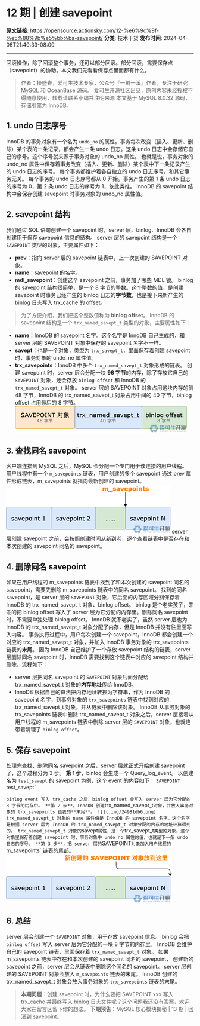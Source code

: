 # 12 期 | 创建 savepoint

**原文链接**: https://opensource.actionsky.com/12-%e6%9c%9f-%e5%88%9b%e5%bb%ba-savepoint/
**分类**: 技术干货
**发布时间**: 2024-04-06T21:40:33-08:00

---

回滚操作，除了回滚整个事务，还可以部分回滚。部分回滚，需要保存点（savepoint）的协助。本文我们先看看保存点里面都有什么。
> 作者：操盛春，爱可生技术专家，公众号『一树一溪』作者，专注于研究 MySQL 和 OceanBase 源码。
爱可生开源社区出品，原创内容未经授权不得随意使用，转载请联系小编并注明来源
本文基于 MySQL 8.0.32 源码，存储引擎为 InnoDB。
## 1. undo 日志序号
InnoDB 的事务对象有一个名为 `undo_no` 的属性。事务每次改变（插入、更新、删除）某个表的一条记录，都会产生一条 undo 日志。这条 undo 日志中会存储它自己的序号。这个序号就来源于事务对象的 undo_no 属性。
也就是说，事务对象的 undo_no 属性中保存着事务改变（插入、更新、删除）某个表中下一条记录产生的 undo 日志的序号。
每个事务都维护着各自独立的 undo 日志序号，和其它事务无关。
每个事务的 undo 日志序号都从 0 开始。事务产生的第 1 条 undo 日志的序号为 0，第 2 条 undo 日志的序号为 1，依此类推。
InnoDB 的 savepoint 结构中会保存创建 savepoint 时事务对象的 undo_no 属性值。
## 2. savepoint 结构
我们通过 SQL 语句创建一个 savepoint 时，server 层、binlog、InnoDB 会各自创建用于保存 savepoint 信息的结构。
server 层的 savepoint 结构是一个 `SAVEPOINT` 类型的对象，主要属性如下：
- **prev**：指向 server 层的 savepoint 链表中，上一次创建的 SAVEPOINT 对象。
- **name**：savepoint 的名字。
- **mdl_savepoint**：创建这个 savepoint 之前，事务加了哪些 MDL 锁。
binlog 的 savepoint 结构很简单，是一个 8 字节的整数。这个整数的值，是创建 savepoint 时事务已经产生的 binlog 日志的**字节数**，也是接下来新产生的 binlog 日志写入 trx_cache 的 offset。
> 为了方便介绍，我们把这个整数值称为 **binlog offset**。
InnoDB 的 savepoint 结构是一个 `trx_named_savept_t` 类型的对象，主要属性如下：
- **name**：InnoDB 的 savepoint 名字。这个名字是 InnoDB 自己生成的，和 server 层的 SAVEPOINT 对象中保存的 savepoint 名字不一样。
- **savept**：也是一个对象，类型为 `trx_savept_t`，里面保存着创建 savepoint 时，事务对象的 undo_no 属性值。
- **trx_savepoints**：InnoDB 中多个 `trx_named_savept_t` 对象形成的链表。
创建 savepoint 时，server 层会分配一块 **96 字节**的内存，除了存放它自己的 `SAVEPOINT` 对象，还会存放 `binlog offset` 和 InnoDB 的 `trx_named_savept_t` 对象。
server 层的 SAVEPOINT 对象占用这块内存的前 48 字节，InnoDB 的 trx_named_savept_t 对象占用中间的 40 字节，binlog offset 占用最后的 8 字节。
![](.img/635ad386.png)
## 3. 查找同名 savepoint
客户端连接到 MySQL 之后，MySQL 会分配一个专门用于该连接的用户线程。
用户线程中有一个 `m_savepoints` 链表，用户创建的多个 savepoint 通过 prev 属性形成链表，m_savepoints 就指向最新创建的 savepoint。
![](.img/b69853f5.png)
server 层创建 savepoint 之前，会按照创建时间从新到老，逐个查看链表中是否存在和本次创建的 savepoint 同名的 savepoint。
## 4. 删除同名 savepoint
如果在用户线程的 m_savepoints 链表中找到了和本次创建的 savepoint 同名的 savepoint，需要先删除 m_savepoints 链表中的同名 savepoint。
找到的同名 savepoint，是 server 层的 `SAVEPOINT` 对象，它后面的内存区域分别保存着 InnoDB 的 trx_named_savept_t 对象、binlog offset。
binlog 是个老实孩子，乖乖的把 binlog offset 写入了 server 层为它分配的内存里。删除同名 savepoint 时，不需要单独处理 binlog offset。
InnoDB 就不老实了，虽然 server 层也为 InnoDB 的 trx_named_savept_t 对象分配了内存，但是 InnoDB 并没有往里面写入内容。
事务执行过程中，用户每次创建一个 savepoint，InnoDB 都会创建一个对应的 trx_named_savept_t 对象，并加入 InnoDB 事务对象的 trx_savepoints 链表的**末尾**。
因为 InnoDB 自己维护了一个存放 savepoint 结构的链表，server 层删除同名 savepoint 时，InnoDB 需要找到这个链表中对应的 savepoint 结构并删除，流程如下：
- server 层把同名 savepoint 的 `SAVEPOINT` 对象后面分配给 trx_named_savept_t 对象的**内存地址**传给 InnoDB。
- InnoDB 根据自己的算法把内存地址转换为字符串，作为 InnoDB 的 savepoint 名字，到事务对象的 `trx_savepoints` 链表中找到对应的 trx_named_savept_t 对象，并从链表中删除该对象。
InnoDB 从事务对象的 trx_savepoints 链表中删除 trx_named_savept_t 对象之后，server 层接着从用户线程的 m_savepoints 链表中删除 server 层的 `SAVEPOINT` 对象，也就连带着清理了 `binlog offset`。
## 5. 保存 savepoint
处理完查找、删除同名 savepoint 之后，server 层就正式开始创建 savepoint 了，这个过程分为 3 步。
**第 1 步**，binlog 会生成一个 Query_log_event。
以创建名为 `test_savept` 的 savepoint 为例，这个 event 的内容如下：
`SAVEPOINT `test_savept`

`
binlog event 写入 trx_cache 之后，binlog offset 会写入 server 层为它分配的 8 字节的内存中。
**第 2 步**，InnoDB 创建 `trx_named_savept_t` 对象，并放入事务对象的 trx_savepoints 链表的**末尾**。
![](.img/24981db6.png)
trx_named_savept_t 对象的 name 属性值是 InnoDB 的 savepoint 名字。这个名字是根据 server 层为 InnoDB 的 trx_named_savept_t 对象分配的内存的地址计算得到的。
trx_named_savept_t 对象的 `savept` 属性，是一个 `trx_savept_t` 类型的对象。这个对象里保存着创建 savepoint 时，事务对象中 undo_no 属性的值，也就是下一条 undo 日志的序号。
**第 3 步**，把 server 层的 `SAVEPOINT` 对象加入用户线程的 `m_savepoints` 链表的尾部。
![](.img/7d44da92.png)
## 6. 总结
server 层会创建一个 `SAVEPOINT` 对象，用于存放 savepoint 信息。
binlog 会把 `binlog offset` 写入 server 层为它分配的一块 8 字节的内存里。
InnoDB 会维护自己的 savepoint 链表，里面保存着 `trx_named_savept_t` 对象。
如果 m_savepoints 链表中存在和本次创建的 savepoint 同名的 savepoint，
创建新的 savepoint 之前，server 层会从链表中删除这个同名的 savepoint。
server 层创建的 SAVEPOINT 对象会放入 `m_savepoints` 链表的末尾。
InnoDB 创建的 trx_named_savept_t 对象会放入事务对象的 `trx_savepoints` 链表的末尾。
> **本期问题**：创建 savepoint 时，为什么要把 SAVEPOINT xxx 写入 trx_cache 并最终写入 binlog 日志文件呢？这个问题我还没有答案，欢迎大家在留言区留下你的想法。
**下期预告**：MySQL 核心模块揭秘 | 13 期 | 回滚到 savepoint。